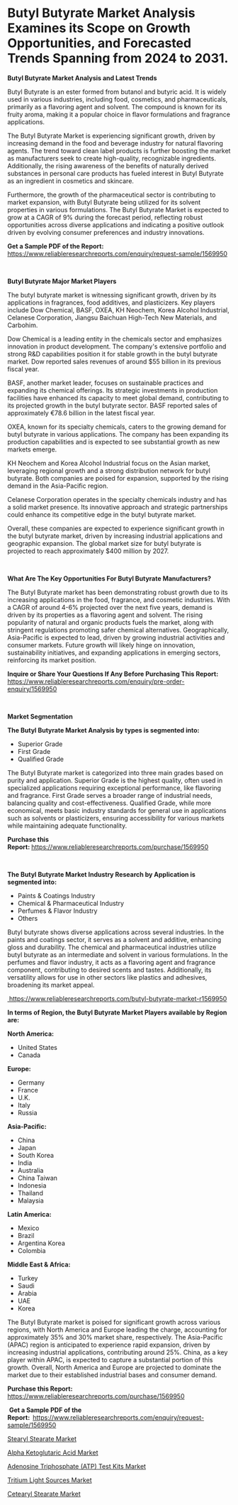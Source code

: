 <p><h1>Butyl Butyrate Market Analysis Examines its Scope on Growth Opportunities, and Forecasted Trends Spanning from 2024 to 2031.</h1></p><p><strong>Butyl Butyrate Market Analysis and Latest Trends</strong></p>
<p><p>Butyl Butyrate is an ester formed from butanol and butyric acid. It is widely used in various industries, including food, cosmetics, and pharmaceuticals, primarily as a flavoring agent and solvent. The compound is known for its fruity aroma, making it a popular choice in flavor formulations and fragrance applications.</p><p>The Butyl Butyrate Market is experiencing significant growth, driven by increasing demand in the food and beverage industry for natural flavoring agents. The trend toward clean label products is further boosting the market as manufacturers seek to create high-quality, recognizable ingredients. Additionally, the rising awareness of the benefits of naturally derived substances in personal care products has fueled interest in Butyl Butyrate as an ingredient in cosmetics and skincare.</p><p>Furthermore, the growth of the pharmaceutical sector is contributing to market expansion, with Butyl Butyrate being utilized for its solvent properties in various formulations. The Butyl Butyrate Market is expected to grow at a CAGR of 9% during the forecast period, reflecting robust opportunities across diverse applications and indicating a positive outlook driven by evolving consumer preferences and industry innovations.</p></p>
<p><strong>Get a Sample PDF of the Report:&nbsp;</strong> <a href="https://www.reliableresearchreports.com/enquiry/request-sample/1569950?utm_campaign=8&utm_medium=2&utm_source=Github&utm_content=ia&utm_term=29122024&utm_id=butyl-butyrate">https://www.reliableresearchreports.com/enquiry/request-sample/1569950</a></p>
<p>&nbsp;</p>
<p><strong>Butyl Butyrate Major Market Players</strong></p>
<p><p>The butyl butyrate market is witnessing significant growth, driven by its applications in fragrances, food additives, and plasticizers. Key players include Dow Chemical, BASF, OXEA, KH Neochem, Korea Alcohol Industrial, Celanese Corporation, Jiangsu Baichuan High-Tech New Materials, and Carbohim.</p><p>Dow Chemical is a leading entity in the chemicals sector and emphasizes innovation in product development. The company's extensive portfolio and strong R&D capabilities position it for stable growth in the butyl butyrate market. Dow reported sales revenues of around $55 billion in its previous fiscal year. </p><p>BASF, another market leader, focuses on sustainable practices and expanding its chemical offerings. Its strategic investments in production facilities have enhanced its capacity to meet global demand, contributing to its projected growth in the butyl butyrate sector. BASF reported sales of approximately €78.6 billion in the latest fiscal year.</p><p>OXEA, known for its specialty chemicals, caters to the growing demand for butyl butyrate in various applications. The company has been expanding its production capabilities and is expected to see substantial growth as new markets emerge. </p><p>KH Neochem and Korea Alcohol Industrial focus on the Asian market, leveraging regional growth and a strong distribution network for butyl butyrate. Both companies are poised for expansion, supported by the rising demand in the Asia-Pacific region.</p><p>Celanese Corporation operates in the specialty chemicals industry and has a solid market presence. Its innovative approach and strategic partnerships could enhance its competitive edge in the butyl butyrate market.</p><p>Overall, these companies are expected to experience significant growth in the butyl butyrate market, driven by increasing industrial applications and geographic expansion. The global market size for butyl butyrate is projected to reach approximately $400 million by 2027.</p></p>
<p>&nbsp;</p>
<p><strong>What Are The Key Opportunities For Butyl Butyrate Manufacturers?</strong></p>
<p><p>The Butyl Butyrate market has been demonstrating robust growth due to its increasing applications in the food, fragrance, and cosmetic industries. With a CAGR of around 4-6% projected over the next five years, demand is driven by its properties as a flavoring agent and solvent. The rising popularity of natural and organic products fuels the market, along with stringent regulations promoting safer chemical alternatives. Geographically, Asia-Pacific is expected to lead, driven by growing industrial activities and consumer markets. Future growth will likely hinge on innovation, sustainability initiatives, and expanding applications in emerging sectors, reinforcing its market position.</p></p>
<p><strong>Inquire or Share Your Questions If Any Before Purchasing This Report:</strong> <a href="https://www.reliableresearchreports.com/enquiry/pre-order-enquiry/1569950?utm_campaign=8&utm_medium=2&utm_source=Github&utm_content=ia&utm_term=29122024&utm_id=butyl-butyrate">https://www.reliableresearchreports.com/enquiry/pre-order-enquiry/1569950</a></p>
<p>&nbsp;</p>
<p><strong>Market Segmentation</strong></p>
<p><strong>The Butyl Butyrate Market Analysis by types is segmented into:</strong></p>
<p><ul><li>Superior Grade</li><li>First Grade</li><li>Qualified Grade</li></ul></p>
<p><p>The Butyl Butyrate market is categorized into three main grades based on purity and application. Superior Grade is the highest quality, often used in specialized applications requiring exceptional performance, like flavoring and fragrance. First Grade serves a broader range of industrial needs, balancing quality and cost-effectiveness. Qualified Grade, while more economical, meets basic industry standards for general use in applications such as solvents or plasticizers, ensuring accessibility for various markets while maintaining adequate functionality.</p></p>
<p><strong>Purchase this Report:&nbsp;</strong><a href="https://www.reliableresearchreports.com/purchase/1569950?utm_campaign=8&utm_medium=2&utm_source=Github&utm_content=ia&utm_term=29122024&utm_id=butyl-butyrate">https://www.reliableresearchreports.com/purchase/1569950</a></p>
<p>&nbsp;</p>
<p><strong>The Butyl Butyrate Market Industry Research by Application is segmented into:</strong></p>
<p><ul><li>Paints & Coatings Industry</li><li>Chemical & Pharmaceutical Industry</li><li>Perfumes & Flavor Industry</li><li>Others</li></ul></p>
<p><p>Butyl butyrate shows diverse applications across several industries. In the paints and coatings sector, it serves as a solvent and additive, enhancing gloss and durability. The chemical and pharmaceutical industries utilize butyl butyrate as an intermediate and solvent in various formulations. In the perfumes and flavor industry, it acts as a flavoring agent and fragrance component, contributing to desired scents and tastes. Additionally, its versatility allows for use in other sectors like plastics and adhesives, broadening its market appeal.</p></p>
<p><a href="https://www.reliableresearchreports.com/butyl-butyrate-market-r1569950?utm_campaign=8&utm_medium=2&utm_source=Github&utm_content=ia&utm_term=29122024&utm_id=butyl-butyrate">&nbsp;https://www.reliableresearchreports.com/butyl-butyrate-market-r1569950</a></p>
<p><strong>In terms of Region, the Butyl Butyrate Market Players available by Region are:</strong></p>
<p>
    <p> <strong> North America: </strong>
        <ul>
            <li>United States</li>
            <li>Canada</li>
        </ul>
        </p> 
    <p> <strong> Europe: </strong>
        <ul>
            <li>Germany</li>
            <li>France</li>
            <li>U.K.</li>
            <li>Italy</li>
            <li>Russia</li>
        </ul>
        </p> 
    <p> <strong> Asia-Pacific: </strong>
        <ul>
            <li>China</li>
            <li>Japan</li>
            <li>South Korea</li>
            <li>India</li>
            <li>Australia</li>
            <li>China Taiwan</li>
            <li>Indonesia</li>
            <li>Thailand</li>
            <li>Malaysia</li>
        </ul>
        </p> 
    <p> <strong> Latin America: </strong>
        <ul>
            <li>Mexico</li>
            <li>Brazil</li>
            <li>Argentina Korea</li>
            <li>Colombia</li>
        </ul>
        </p> 
    <p> <strong> Middle East & Africa: </strong>
        <ul>
            <li>Turkey</li>
            <li>Saudi</li>
            <li>Arabia</li>
            <li>UAE</li>
            <li>Korea</li>
        </ul>
    </p>
    </p>
<p><p>The Butyl Butyrate market is poised for significant growth across various regions, with North America and Europe leading the charge, accounting for approximately 35% and 30% market share, respectively. The Asia-Pacific (APAC) region is anticipated to experience rapid expansion, driven by increasing industrial applications, contributing around 25%. China, as a key player within APAC, is expected to capture a substantial portion of this growth. Overall, North America and Europe are projected to dominate the market due to their established industrial bases and consumer demand.</p></p>
<p><strong>Purchase this Report: </strong><a href="https://www.reliableresearchreports.com/purchase/1569950?utm_campaign=8&utm_medium=2&utm_source=Github&utm_content=ia&utm_term=29122024&utm_id=butyl-butyrate">https://www.reliableresearchreports.com/purchase/1569950</a></p>
<p>&nbsp;<strong>Get a Sample PDF of the Report:&nbsp;&nbsp;</strong><a href="https://www.reliableresearchreports.com/enquiry/request-sample/1569950?utm_campaign=8&utm_medium=2&utm_source=Github&utm_content=ia&utm_term=29122024&utm_id=butyl-butyrate">https://www.reliableresearchreports.com/enquiry/request-sample/1569950</a></p>
<p><strong></strong></p>
<p><p><a href="https://github.com/wileonie19657/Market-Research-Report-List-1/blob/main/stearyl-stearate-market.md?utm_campaign=8&utm_medium=2&utm_source=Github&utm_content=ia&utm_term=29122024&utm_id=butyl-butyrate">Stearyl Stearate Market</a></p><p><a href="https://github.com/toldenargelia86/Market-Research-Report-List-1/blob/main/alpha-ketoglutaric-acid-market.md?utm_campaign=8&utm_medium=2&utm_source=Github&utm_content=ia&utm_term=29122024&utm_id=butyl-butyrate">Alpha Ketoglutaric Acid Market</a></p><p><a href="https://github.com/bornergabrielle89/Market-Research-Report-List-1/blob/main/adenosine-triphosphate-atp-test-kits-market.md?utm_campaign=8&utm_medium=2&utm_source=Github&utm_content=ia&utm_term=29122024&utm_id=butyl-butyrate">Adenosine Triphosphate (ATP) Test Kits Market</a></p><p><a href="https://github.com/mcfred89/Market-Research-Report-List-1/blob/main/tritium-light-sources-market.md?utm_campaign=8&utm_medium=2&utm_source=Github&utm_content=ia&utm_term=29122024&utm_id=butyl-butyrate">Tritium Light Sources Market</a></p><p><a href="https://github.com/comasnickie/Market-Research-Report-List-1/blob/main/cetearyl-stearate-market.md?utm_campaign=8&utm_medium=2&utm_source=Github&utm_content=ia&utm_term=29122024&utm_id=butyl-butyrate">Cetearyl Stearate Market</a></p></p>